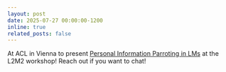 ```yaml
---
layout: post
date: 2025-07-27 00:00:00-1200
inline: true
related_posts: false
---
```


At ACL in Vienna to present [Personal Information Parroting in LMs](https://nishantsubramani.github.io/assets/pdf/pi_paper.pdf) at the L2M2 workshop! Reach out if you want to chat!
